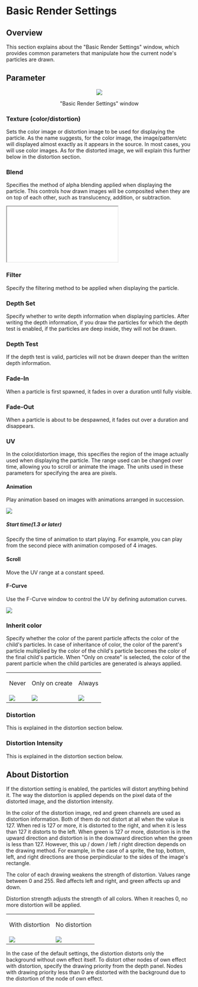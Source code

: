 ﻿# Basic Render Settings

## Overview

This section explains about the "Basic Render Settings" window, which provides common parameters that manipulate how the current node's particles are drawn.

## Parameter
<div align="center">
<img src="../../img/Tutorial/03_rendercommon_en.png">
<p>"Basic Render Settings" window</p>
</div>

### Texture (color/distortion)

Sets the color image or distortion image to be used for displaying the particle. As the name suggests, for the color image, the image/pattern/etc will displayed almost exactly as it appears in the source. In most cases, you will use color images. As for the distorted image, we will explain this further below in the distortion section.

### Blend

Specifies the method of alpha blending applied when displaying the particle. This controls how drawn images will be composited when they are on top of each other, such as translucency, addition, or subtraction.
<iframe src='../../Effects/viewer_en.html#References/Render/blend.efkefc'></iframe>

### Filter

Specify the filtering method to be applied when displaying the particle.

### Depth Set

Specify whether to write depth information when displaying particles. After writing the depth information, if you draw the particles for which the depth test is enabled, if the particles are deep inside, they will not be drawn.

### Depth Test

If the depth test is valid, particles will not be drawn deeper than the written depth information.

### Fade-In

When a particle is first spawned, it fades in over a duration until fully visible.

### Fade-Out

When a particle is about to be despawned, it fades out over a duration and disappears.

### UV

In the color/distortion image, this specifies the region of the image actually used when displaying the particle. The range used can be changed over time, allowing you to scroll or animate the image. The units used in these parameters for specifying the area are pixels.

#### Animation

Play animation based on images with animations arranged in succession.

![](../../img/Reference/renderCommon_uv_animation.png)

##### Start time(1.3 or later)

Specify the time of animation to start playing. For example, you can play from the second piece with animation composed of 4 images.

#### Scroll

Move the UV range at a constant speed.

#### F-Curve

Use the F-Curve window to control the UV by defining automation curves.

![](../../img/Reference/renderCommon_uv_scroll.png)

### Inherit color

Specify whether the color of the parent particle affects the color of the child's particles. In case of inheritance of color, the color of the parent's particle multiplied by the color of the child's particle becomes the color of the final child's particle. When "Only on create" is selected, the color of the parent particle when the child particles are generated is always applied.

<table>

<tbody>

<tr>

<td>

Never

</td>

<td>

Only on create

</td>

<td>

Always

</td>

</tr>

<tr>

<td><img src="../../img/Reference/renderCommon_inherit_color_none.gif"/></td>

<td><img src="../../img/Reference/renderCommon_inherit_color_when.gif"/></td>

<td><img src="../../img/Reference/renderCommon_inherit_color_always.gif"/></td>

</tr>

</tbody>

</table>

### Distortion

This is explained in the distortion section below.

### Distortion Intensity

This is explained in the distortion section below.

## About Distortion

If the distortion setting is enabled, the particles will distort anything behind it. The way the distortion is applied depends on the pixel data of the distorted image, and the distortion intensity.

In the color of the distortion image, red and green channels are used as distortion information. Both of them do not distort at all when the value is 127\. When red is 127 or more, it is distorted to the right, and when it is less than 127 it distorts to the left. When green is 127 or more, distortion is in the upward direction and distortion is in the downward direction when the green is less than 127\. However, this up / down / left / right direction depends on the drawing method. For example, in the case of a sprite, the top, bottom, left, and right directions are those perpindicular to the sides of the image's rectangle.

The color of each drawing weakens the strength of distortion. Values range between 0 and 255\. Red affects left and right, and green affects up and down.

Distortion strength adjusts the strength of all colors. When it reaches 0, no more distortion will be applied.

<table>

<tbody>

<tr>

<td>

With distortion

</td>

<td>

No distortion

</td>

</tr>

<tr>

<td><img src="../../img/Reference/renderCommon_distortion_on.gif"/></td>

<td><img src="../../img/Reference/renderCommon_distortion_off.gif"/></td>

</tr>

</tbody>

</table>

In the case of the default settings, the distortion distorts only the background without own effect itself. To distort other nodes of own effect with distortion, specify the drawing priority from the depth panel. Nodes with drawing priority less than 0 are distorted with the background due to the distortion of the node of own effect.
